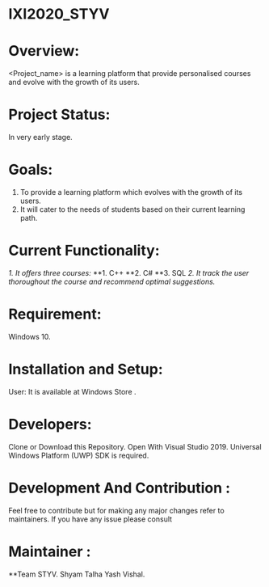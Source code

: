 # IXI2020_STYV
# Overview:
<Project_name> is a learning platform that provide personalised courses and evolve with the growth of its users.
# Project Status: 
In very early stage.
# Goals: 
1. To provide a learning platform which evolves with the growth of its users.
2. It will cater to the needs of students based on their current learning path.
# Current Functionality: 
*1. It offers three courses:* 
 **1. C++ 
 **2. C# 
 **3. SQL
*2. It track the user thoroughout the course and recommend optimal suggestions.*         
# Requirement:
Windows 10.
# Installation and Setup:
User: It is available at Windows Store <LINK>.
# Developers: 
  Clone or Download this Repository.
  Open With Visual Studio 2019.
  Universal Windows Platform (UWP) SDK is required.
  # Development And Contribution :
  Feel free to contribute but for making any major changes refer to maintainers.
  If you have any issue please consult 
  # Maintainer :
  **Team STYV.
  Shyam
  Talha
  Yash
  Vishal.

